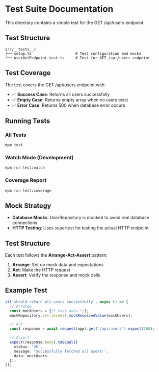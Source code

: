 # Test Suite Documentation

This directory contains a simple test for the GET /api/users endpoint.

## Test Structure

```
src/__tests__/
├── setup.ts                    # Test configuration and mocks
└── userGetEndpoint.test.ts     # Test for GET /api/users endpoint
```

## Test Coverage

The test covers the GET /api/users endpoint with:

- ✅ **Success Case**: Returns all users successfully
- ✅ **Empty Case**: Returns empty array when no users exist
- ✅ **Error Case**: Returns 500 when database error occurs

## Running Tests

### All Tests
```bash
npm test
```

### Watch Mode (Development)
```bash
npm run test:watch
```

### Coverage Report
```bash
npm run test:coverage
```

## Mock Strategy

- **Database Mocks**: UserRepository is mocked to avoid real database connections
- **HTTP Testing**: Uses supertest for testing the actual HTTP endpoint

## Test Structure

Each test follows the **Arrange-Act-Assert** pattern:
1. **Arrange**: Set up mock data and expectations
2. **Act**: Make the HTTP request
3. **Assert**: Verify the response and mock calls

## Example Test

```typescript
it('should return all users successfully', async () => {
  // Arrange
  const mockUsers = [/* test data */];
  mockRepository.retrieveAll.mockResolvedValue(mockUsers);

  // Act
  const response = await request(app).get('/api/users').expect(200);

  // Assert
  expect(response.body).toEqual({
    status: 'OK',
    message: 'Successfully fetched all users!',
    data: mockUsers,
  });
});
```
